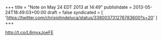 +++
title = "Note on May 24 EDT 2013 at 14:49"
publishdate = 2013-05-24T18:49:03+00:00
draft = false
syndicated = [ 'https://twitter.com/chrisjohndeluca/status/338003731276783600?s=20' ]
+++

http://t.co/L6myxJoeFE
